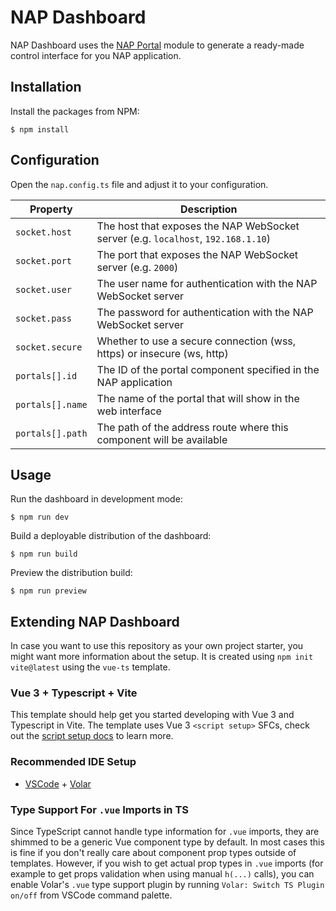 # NAP Dashboard

NAP Dashboard uses the [NAP Portal](https://github.com/napframework/nap-portal) module to generate a ready-made control interface for you NAP application.

## Installation

Install the packages from NPM:

```shell
$ npm install
```

## Configuration

Open the `nap.config.ts` file and adjust it to your configuration.

| Property | Description |
| --- | ----------- |
| `socket.host` | The host that exposes the NAP WebSocket server (e.g. `localhost`, `192.168.1.10`) |
| `socket.port` | The port that exposes the NAP WebSocket server (e.g. `2000`) |
| `socket.user` | The user name for authentication with the NAP WebSocket server |
| `socket.pass` | The password for authentication with the NAP WebSocket server |
| `socket.secure` | Whether to use a secure connection (wss, https) or insecure (ws, http) |
| `portals[].id` | The ID of the portal component specified in the NAP application |
| `portals[].name` | The name of the portal that will show in the web interface |
| `portals[].path` | The path of the address route where this component will be available |

## Usage

Run the dashboard in development mode:

```shell
$ npm run dev
```

Build a deployable distribution of the dashboard:

```shell
$ npm run build
```

Preview the distribution build:

```shell
$ npm run preview
```

## Extending NAP Dashboard

In case you want to use this repository as your own project starter, you might want more information about the setup. It is created using `npm init vite@latest` using the `vue-ts` template.

### Vue 3 + Typescript + Vite

This template should help get you started developing with Vue 3 and Typescript in Vite. The template uses Vue 3 `<script setup>` SFCs, check out the [script setup docs](https://v3.vuejs.org/api/sfc-script-setup.html#sfc-script-setup) to learn more.

### Recommended IDE Setup

- [VSCode](https://code.visualstudio.com/) + [Volar](https://marketplace.visualstudio.com/items?itemName=johnsoncodehk.volar)

### Type Support For `.vue` Imports in TS

Since TypeScript cannot handle type information for `.vue` imports, they are shimmed to be a generic Vue component type by default. In most cases this is fine if you don't really care about component prop types outside of templates. However, if you wish to get actual prop types in `.vue` imports (for example to get props validation when using manual `h(...)` calls), you can enable Volar's `.vue` type support plugin by running `Volar: Switch TS Plugin on/off` from VSCode command palette.

